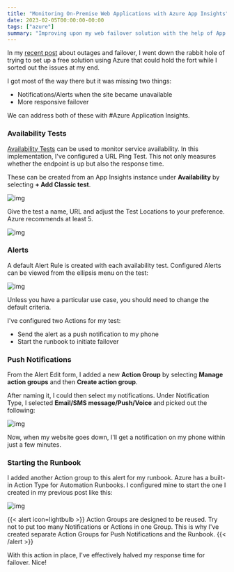 ```yaml
---
title: "Monitoring On-Premise Web Applications with Azure App Insights"
date: 2023-02-05T00:00:00-00:00
tags: ["azure"]
summary: "Improving upon my web failover solution with the help of App Insights and Availability Monitoring 📊"
---
```


In my [recent post](https://scottmckendry.tech/maintenance-web-app-azure/) about outages and failover, I went down the rabbit hole of trying to set up a free solution using Azure that could hold the fort while I sorted out the issues at my end.

I got most of the way there but it was missing two things:

-   Notifications/Alerts when the site became unavailable
-   More responsive failover

We can address both of these with #Azure Application Insights.

### Availability Tests

[Availability Tests](https://learn.microsoft.com/en-us/azure/azure-monitor/app/availability-overview?ref=scottmckendry.tech) can be used to monitor service availability. In this implementation, I've configured a URL Ping Test. This not only measures whether the endpoint is up but also the response time.

These can be created from an App Insights instance under **Availability** by selecting **\+ Add Classic test**.

![img](/img/on-prem-az-ai/availability-tests.png)

Give the test a name, URL and adjust the Test Locations to your preference. Azure recommends at least 5.

![img](/img/on-prem-az-ai/availability-tests-2.png)

### Alerts

A default Alert Rule is created with each availability test. Configured Alerts can be viewed from the ellipsis menu on the test:

![img](/img/on-prem-az-ai/alerts.png)

Unless you have a particular use case, you should need to change the default criteria.

I've configured two Actions for my test:

-   Send the alert as a push notification to my phone
-   Start the runbook to initiate failover

### Push Notifications

From the Alert Edit form, I added a new **Action Group** by selecting **Manage action groups** and then **Create action group**.

After naming it, I could then select my notifications. Under Notification Type, I selected **Email/SMS message/Push/Voice** and picked out the following:

![img](/img/on-prem-az-ai/push-notifications.png)

Now, when my website goes down, I'll get a notification on my phone within just a few minutes.

### Starting the Runbook

I added another Action group to this alert for my runbook. Azure has a built-in Action Type for Automation Runbooks. I configured mine to start the one I created in my previous post like this:

![img](/img/on-prem-az-ai/runbook-action.png)

{{< alert icon=lightbulb >}}
Action Groups are designed to be reused. Try not to put too many Notifications or Actions in one Group. This is why I've created separate Action Groups for Push Notifications and the Runbook.
{{< /alert >}}

With this action in place, I've effectively halved my response time for failover. Nice!
